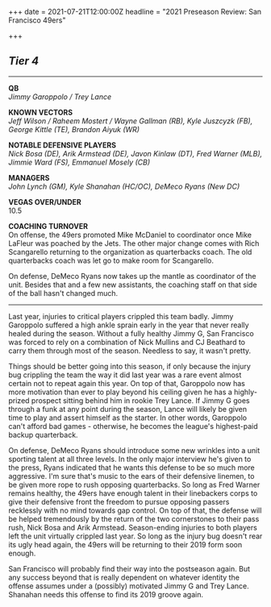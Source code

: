 +++
date = 2021-07-21T12:00:00Z
headline = "2021 Preseason Review: San Francisco 49ers"

+++
## _Tier 4_

***

**QB**  
_Jimmy Garoppolo / Trey Lance_

**KNOWN VECTORS**  
_Jeff Wilson / Raheem Mostert / Wayne Gallman (RB), Kyle Juszcyzk (FB), George Kittle (TE), Brandon Aiyuk (WR)_

**NOTABLE DEFENSIVE PLAYERS**  
_Nick Bosa (DE), Arik Armstead (DE), Javon Kinlaw (DT), Fred Warner (MLB), Jimmie Ward (FS), Emmanuel Mosely (CB)_

**MANAGERS**  
_John Lynch (GM), Kyle Shanahan (HC/OC), DeMeco Ryans (New DC)_

**VEGAS OVER/UNDER**  
10\.5

**COACHING TURNOVER**  
On offense, the 49ers promoted Mike McDaniel to coordinator once Mike LaFleur was poached by the Jets. The other major change comes with Rich Scangarello returning to the organization as quarterbacks coach. The old quarterbacks coach was let go to make room for Scangarello.

On defense, DeMeco Ryans now takes up the mantle as coordinator of the unit. Besides that and a few new assistants, the coaching staff on that side of the ball hasn't changed much.

***

Last year, injuries to critical players crippled this team badly. Jimmy Garoppolo suffered a high ankle sprain early in the year that never really healed during the season. Without a fully healthy Jimmy G, San Francisco was forced to rely on a combination of Nick Mullins and CJ Beathard to carry them through most of the season. Needless to say, it wasn't pretty.

Things should be better going into this season, if only because the injury bug crippling the team the way it did last year was a rare event almost certain not to repeat again this year.  On top of that, Garoppolo now has more motivation than ever to play beyond his ceiling given he has a highly-prized prospect sitting behind him in rookie Trey Lance. If Jimmy G goes through a funk at any point during the season, Lance will likely be given time to play and assert himself as the starter. In other words, Garoppolo can't afford bad games - otherwise, he becomes the league's highest-paid backup quarterback.

On defense, DeMeco Ryans should introduce some new wrinkles into a unit sporting talent at all three levels. In the only major interview he's given to the press, Ryans indicated that he wants this defense to be so much more aggressive. I'm sure that's music to the ears of their defensive linemen, to be given more rope to rush opposing quarterbacks. So long as Fred Warner remains healthy, the 49ers have enough talent in their linebackers corps to give their defensive front the freedom to pursue opposing passers recklessly with no mind towards gap control. On top of that, the defense will be helped tremendously by the return of the two cornerstones to their pass rush, Nick Bosa and Arik Armstead. Season-ending injuries to both players left the unit virtually crippled last year. So long as the injury bug doesn't rear its ugly head again, the 49ers will be returning to their 2019 form soon enough.

San Francisco will probably find their way into the postseason again. But any success beyond that is really dependent on whatever identity the offense assumes under a (possibly) motivated Jimmy G and Trey Lance. Shanahan needs this offense to find its 2019 groove again.